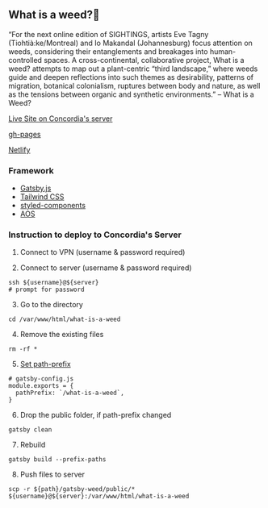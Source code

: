 
## What is a weed?🌱

“For the next online edition of SIGHTINGS, artists Eve Tagny (Tiohtià:ke/Montreal) and Io Makandal (Johannesburg) focus attention on weeds, considering their entanglements and breakages into human-controlled spaces. A cross-continental, collaborative project, What is a weed? attempts to map out a plant-centric “third landscape,” where weeds guide and deepen reflections into such themes as desirability, patterns of migration, botanical colonialism, ruptures between body and nature, as well as the tensions between organic and synthetic environments.” – What is a Weed?

[Live Site on Concordia's server](http://ellengallery.concordia.ca/what-is-a-weed/)

[gh-pages](https://carms-dev.github.io/gatsby-weed/)

[Netlify](https://sleepy-joliot-364b5f.netlify.app/)

### Framework

- [Gatsby.js](https://www.gatsbyjs.com/)
- [Tailwind CSS](https://tailwindcss.com/)
- [styled-components](https://styled-components.com/)
- [AOS](https://michalsnik.github.io/aos/)

### Instruction to deploy to Concordia's Server

1. Connect to VPN (username & password required)

2. Connect to server (username & password required)

```
ssh ${username}@${server}
# prompt for password
```
3. Go to the directory

```
cd /var/www/html/what-is-a-weed
```
4. Remove the existing files
```
rm -rf *
```
5. [Set path-prefix](https://www.gatsbyjs.com/docs/how-to/previews-deploys-hosting/path-prefix/)
```
# gatsby-config.js
module.exports = {
  pathPrefix: `/what-is-a-weed`,
}
```
6. Drop the public folder, if path-prefix changed
```
gatsby clean
```
7. Rebuild
```
gatsby build --prefix-paths
```
8. Push files to server
```
scp -r ${path}/gatsby-weed/public/* ${username}@${server}:/var/www/html/what-is-a-weed
```
